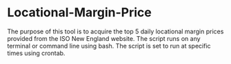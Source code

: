 # Locational-Margin-Price

The purpose of this tool is to acquire the top 5 daily locational margin prices provided from the ISO New England website. 
The script runs on any terminal or command line using bash. The script is set to run at specific times using crontab.

